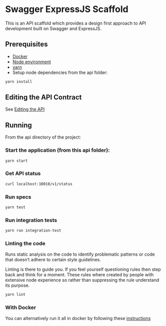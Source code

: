 # Swagger ExpressJS Scaffold

This is an API scaffold which provides a design first approach to API development built on 
Swagger and ExpressJS.

## Prerequisites

- [Docker](https://www.docker.com/)
- [Node environment](https://github.com/nodenv/nodenv#readme)
- [yarn](https://yarnpkg.com)
- Setup node dependencies from the api folder:
```bash
yarn install
```

## Editing the API Contract
See [Editing the API](docs/editing_the_api.md)

## Running

From the api directory of the project:

### Start the application (from this api folder):
```bash
yarn start
```

### Get API status
```bash
curl localhost:10010/v1/status
```

### Run specs
```bash
yarn test
```


### Run integration tests
```bash
yarn run integration-test
```

### Linting the code
Runs static analysis on the code to identify problematic patterns or code that doesn’t adhere to 
certain style guidelines.

Linting is there to guide you. If you feel yourself questioning rules then step back and think for 
a moment. These rules where created by people with extensive node experience so rather than 
suppressing the rule understand its purpose.

```bash
yarn lint
```

### With Docker
You can alternatively run it all in docker by following these [instructions](docs/running_in_docker.md)
